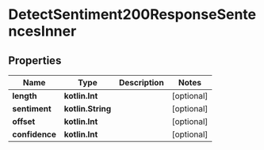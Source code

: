 
# DetectSentiment200ResponseSentencesInner

## Properties
Name | Type | Description | Notes
------------ | ------------- | ------------- | -------------
**length** | **kotlin.Int** |  |  [optional]
**sentiment** | **kotlin.String** |  |  [optional]
**offset** | **kotlin.Int** |  |  [optional]
**confidence** | **kotlin.Int** |  |  [optional]



